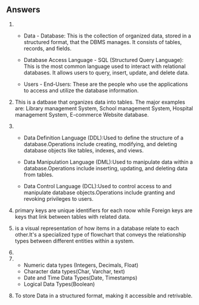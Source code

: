 ## Answers
1.  - Data - Database: This is the collection of organized data, stored in a structured format, that the DBMS manages. It consists of tables, records, and fields.

    - Database Access Language - SQL (Structured Query Language): This is the most common language used to interact with relational databases. It allows users to query, insert, update, and delete data.

    - Users - End-Users: These are the people who use the applications to access and utilize the database information.

2. This is a datbase that organizes data into tables. The major examples are: Library management System, School management System, Hospital management System, E-commerce Website database.

3. - Data Definition Language (DDL):Used to define the structure of a database.Operations include creating, modifying, and deleting database objects like tables, indexes, and views.
    
   - Data Manipulation Language (DML):Used to manipulate data within a database.Operations include inserting, updating, and deleting data from tables.
   - Data Control Language (DCL):Used to control access to and manipulate database objects.Operations include granting and revoking privileges to users.

4. primary keys are unique identifiers for each roow while Foreign keys are keys that link between tables with related data.

5.  is a visual representation of how items in a database relate to each other.It's a specialized type of flowchart that conveys the relationship types between different entities within a system. 

6. 

7. - Numeric data types (Integers, Decimals, Float)
   - Character data types(Char, Varchar, text)
   - Date and Time Data Types(Date, Timestamps)
   - Logical Data Types(Boolean)

7. To store Data in a structured format, making it accessible and retrivable.
